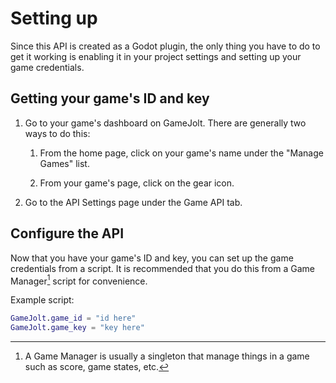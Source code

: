 # Setting up
Since this API is created as a Godot plugin, the only thing you have to do to get it working is enabling it in your project settings and setting up your game credentials.

## Getting your game's ID and key
1. Go to your game's dashboard on GameJolt. There are generally two ways to do this:

    1. From the home page, click on your game's name under the "Manage Games" list.

    2. From your game's page, click on the gear icon.

2. Go to the API Settings page under the Game API tab.

## Configure the API
Now that you have your game's ID and key, you can set up the game credentials from a script. It is recommended that you do this from a Game Manager[^1] script for convenience.

Example script:
```gd
GameJolt.game_id = "id here"
GameJolt.game_key = "key here"
```

[^1]: A Game Manager is usually a singleton that manage things in a game such as score, game states, etc.
